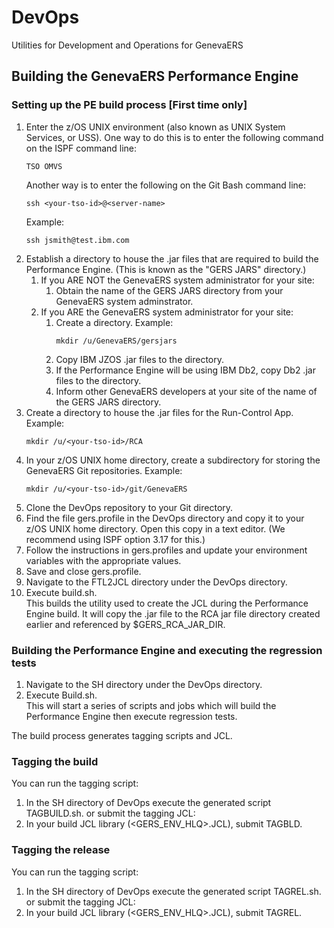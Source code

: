 # DevOps
Utilities for Development and Operations for GenevaERS

## Building the GenevaERS Performance Engine

### Setting up the PE build process [First time only]
1. Enter the z/OS UNIX environment (also known as UNIX System Services, or USS).  One way to do this is to enter the following command on the ISPF command line: 
    ```
    TSO OMVS
    ```
    Another way is to enter the following on the Git Bash command line: 
    ```
    ssh <your-tso-id>@<server-name>
    ```
    Example:
    ```
    ssh jsmith@test.ibm.com
    ```
2. Establish a directory to house the .jar files that are required to build the Performance Engine.  (This is known as the "GERS JARS" directory.)  
   1. If you ARE NOT the GenevaERS system administrator for your site: 
      1. Obtain the name of the GERS JARS directory from your GenevaERS system adminstrator.   
   2. If you ARE the GenevaERS system administrator for your site: 
      1. Create a directory.  Example: 
            ```
            mkdir /u/GenevaERS/gersjars
            ```
      2. Copy IBM JZOS .jar files to the directory. 
      3. If the Performance Engine will be using IBM Db2, copy Db2 .jar files to the directory. 
      4. Inform other GenevaERS developers at your site of the name of the GERS JARS directory. 
3. Create a directory to house the .jar files for the Run-Control App.  Example:        
    ```
    mkdir /u/<your-tso-id>/RCA
    ```
4. In your z/OS UNIX home directory, create a subdirectory for storing the GenevaERS Git repositories.  Example:
    ```
    mkdir /u/<your-tso-id>/git/GenevaERS
    ```
5. Clone the DevOps repository to your Git directory.
6. Find the file gers.profile in the DevOps directory and copy it to your z/OS UNIX home directory. Open this copy in a text editor.  (We recommend using ISPF option 3.17 for this.)
7. Follow the instructions in gers.profiles and update your environment variables with the appropriate values.
8. Save and close gers.profile.
9. Navigate to the FTL2JCL directory under the DevOps directory.
10. Execute build.sh.  
This builds the utility used to create the JCL during the Performance Engine build. It will copy the .jar file to the RCA jar file directory created earlier and referenced by $GERS_RCA_JAR_DIR.

### Building the Performance Engine and executing the regression tests
1. Navigate to the SH directory under the DevOps directory. 
2. Execute Build.sh.  
This will start a series of scripts and jobs which will build the Performance Engine then execute regression tests.  

The build process generates tagging scripts and JCL.

### Tagging the build 

You can run the tagging script:
1. In the SH directory of DevOps execute the generated script TAGBUILD.sh.
or submit the tagging JCL:
2. In your build JCL library (<GERS_ENV_HLQ>.JCL), submit TAGBLD.

### Tagging the release 
You can run the tagging script:
1. In the SH directory of DevOps execute the generated script TAGREL.sh.
or submit the tagging JCL:
2. In your build JCL library (<GERS_ENV_HLQ>.JCL), submit TAGREL.
